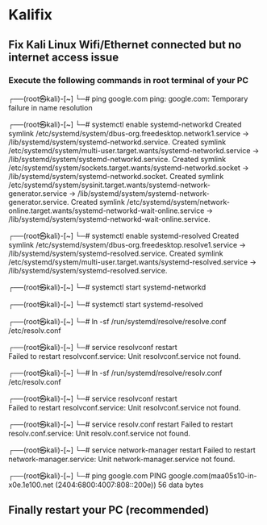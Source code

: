 # Kalifix
## Fix Kali Linux Wifi/Ethernet connected but no internet access issue
### Execute the following commands in root terminal of your PC

┌──(root㉿kali)-[~]
└─# ping google.com
ping: google.com: Temporary failure in name resolution
                                                                             
┌──(root㉿kali)-[~]
└─# systemctl enable systemd-networkd
Created symlink /etc/systemd/system/dbus-org.freedesktop.network1.service → /lib/systemd/system/systemd-networkd.service.
Created symlink /etc/systemd/system/multi-user.target.wants/systemd-networkd.service → /lib/systemd/system/systemd-networkd.service.
Created symlink /etc/systemd/system/sockets.target.wants/systemd-networkd.socket → /lib/systemd/system/systemd-networkd.socket.
Created symlink /etc/systemd/system/sysinit.target.wants/systemd-network-generator.service → /lib/systemd/system/systemd-network-generator.service.
Created symlink /etc/systemd/system/network-online.target.wants/systemd-networkd-wait-online.service → /lib/systemd/system/systemd-networkd-wait-online.service.
                                                                                                                                                                                                                                            
┌──(root㉿kali)-[~]
└─# systemctl enable systemd-resolved
Created symlink /etc/systemd/system/dbus-org.freedesktop.resolve1.service → /lib/systemd/system/systemd-resolved.service.
Created symlink /etc/systemd/system/multi-user.target.wants/systemd-resolved.service → /lib/systemd/system/systemd-resolved.service.
                                                                                                                                                                                                                                            
┌──(root㉿kali)-[~]
└─# systemctl start systemd-networkd
                                                                                                                                                                                                                                            
┌──(root㉿kali)-[~]
└─# systemctl start systemd-resolved
                                                                                                                                                                                                                                            
┌──(root㉿kali)-[~]
└─# ln -sf /run/systemd/resolve/resolve.conf /etc/resolv.conf
                                                                                                                                                                                                                                            
┌──(root㉿kali)-[~]
└─# service resolvconf restart      
Failed to restart resolvconf.service: Unit resolvconf.service not found.
                                                                                                                                                                                                                                            
┌──(root㉿kali)-[~]
└─# ln -sf /run/systemd/resolve/resolv.conf /etc/resolv.conf 
                                                                                                                                                                                                                                            
┌──(root㉿kali)-[~]
└─# service resolvconf restart                              
Failed to restart resolvconf.service: Unit resolvconf.service not found.
                                                                                                                                                                                                                                            
┌──(root㉿kali)-[~]
└─# service resolv.conf restart
Failed to restart resolv.conf.service: Unit resolv.conf.service not found.
                                                                                                                                                                                                                                            
┌──(root㉿kali)-[~]
└─# service network-manager restart
Failed to restart network-manager.service: Unit network-manager.service not found.
                                                                                                                                                                                                                                            
┌──(root㉿kali)-[~]
└─# ping google.com
PING google.com(maa05s10-in-x0e.1e100.net (2404:6800:4007:808::200e)) 56 data bytes

## Finally restart your PC (recommended)
